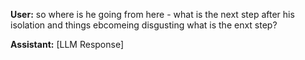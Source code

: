 **User:**
so where is he going from here - what is the next step after his isolation and things ebcomeing disgusting what is the enxt step?

**Assistant:**
[LLM Response]

